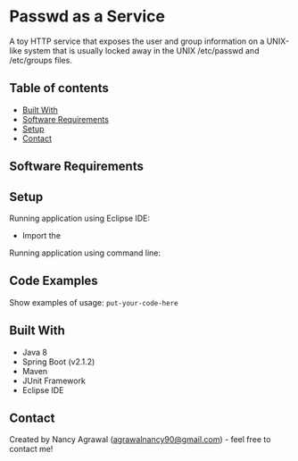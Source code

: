 # Passwd as a Service
A toy HTTP service that exposes the user and group information on a UNIX-like system that is usually locked away in the UNIX /etc/passwd and /etc/groups files.

## Table of contents
* [Built With](#builtwith)
* [Software Requirements](#softwarerequirements)
* [Setup](#setup)
* [Contact](#contact)

## Software Requirements

## Setup

Running application using Eclipse IDE:
* Import the 

Running application using command line:


## Code Examples
Show examples of usage:
`put-your-code-here`

## Built With
* Java 8
* Spring Boot (v2.1.2)
* Maven
* JUnit Framework
* Eclipse IDE

## Contact
Created by Nancy Agrawal (agrawalnancy90@gmail.com) - feel free to contact me!
